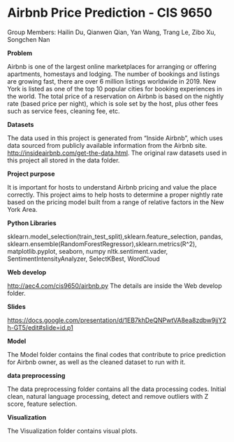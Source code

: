 # **Airbnb Price Prediction - CIS 9650**
Group Members: Hailin Du, Qianwen Qian, Yan Wang, Trang Le, Zibo Xu, Songchen Nan

**Problem**

Airbnb is one of the largest online marketplaces for arranging or offering apartments, homestays and lodging. The number of bookings and listings are growing fast, there are over 6 million listings worldwide in 2019. New York is listed as one of the top 10 popular cities for booking experiences in the world.
The total price of a reservation on Airbnb is based on the nightly rate (based price per night), which is sole set by the host, plus other fees such as service fees, cleaning fee, etc. 

**Datasets**

The data used in this project is generated from “Inside Airbnb”, which uses data sourced from publicly available information from the Airbnb site. http://insideairbnb.com/get-the-data.html. The original raw datasets used in this project all stored in the data folder.


**Project purpose**

It is important for hosts to understand Airbnb pricing and value the place correctly. This project aims to help hosts to determine a proper nightly rate based on the pricing model built from a range of relative factors in the New York Area.

**Python Libraries**

sklearn.model_selection(train_test_split),sklearn.feature_selection, pandas, sklearn.ensemble(RandomForestRegressor),sklearn.metrics(R^2), matplotlib.pyplot, seaborn, numpy
nltk.sentiment.vader, SentimentIntensityAnalyzer, SelectKBest, WordCloud

**Web develop**

http://aec4.com/cis9650/airbnb.py The details are inside the Web develop folder.


**Slides**

https://docs.google.com/presentation/d/1EB7khDeQNPwtVA8ea8zdbw9jjY2h-GT5/edit#slide=id.p1

**Model**

The Model folder contains the final codes that contribute to price prediction for Airbnb owner, as well as the cleaned dataset to run with it.

**data preprocessing**

The data preprocessing folder contains all the data processing codes. Initial clean, natural language processing, detect and remove outliers with Z score, feature selection. 

**Visualization**

The Visualization folder contains visual plots. 
